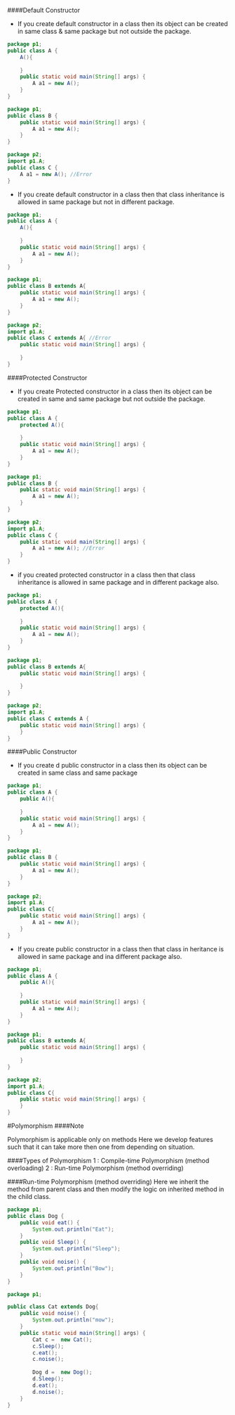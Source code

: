####Default Constructor

* If you create default constructor in a class then its object can be created in same class & same package but not outside the package.

```java
package p1;
public class A {
	A(){
		
	}
	public static void main(String[] args) {
		A a1 = new A();
	}
}
```

```java
package p1;
public class B {
	public static void main(String[] args) {
		A a1 = new A();
	}
}
```

```java
package p2;
import p1.A;
public class C {
	A a1 = new A(); //Error
}
```

* If you create default constructor in a class then that class inheritance is allowed in same package but not in different package.

```java
package p1;
public class A {
	A(){
		
	}
	public static void main(String[] args) {
		A a1 = new A();
	}
}
```

```java
package p1;
public class B extends A{
	public static void main(String[] args) {
		A a1 = new A();
	}
}
```

```java
package p2;
import p1.A;
public class C extends A{ //Error
	public static void main(String[] args) {
		
	}
}
```


####Protected Constructor
* If you create Protected constructor in a class then its object can be created in same and same package but not outside the package.

```java
package p1;
public class A {
	protected A(){
		
	}
	public static void main(String[] args) {
		A a1 = new A();
	}
}
```

```java
package p1;
public class B {
	public static void main(String[] args) {
		A a1 = new A();
	}
}
```

```java
package p2;
import p1.A;
public class C {
	public static void main(String[] args) {
		A a1 = new A(); //Error
	}
}
```

* if you created protected constructor in a class then that class inheritance is allowed in same package and in different package also.

```java
package p1;
public class A {
	protected A(){
		
	}
	public static void main(String[] args) {
		A a1 = new A();
	}
}
```

```java
package p1;
public class B extends A{
	public static void main(String[] args) {
		
	}
}
```

```java
package p2;
import p1.A;
public class C extends A {
	public static void main(String[] args) {
	}
}
```

####Public Constructor

* If you create d public constructor in a class then its object can be created in same class and same package

```java
package p1;
public class A {
	public A(){
		
	}
	public static void main(String[] args) {
		A a1 = new A();
	}
}
```

```java
package p1;
public class B {
	public static void main(String[] args) {
		A a1 = new A();
	}
}
```

```java
package p2;
import p1.A;
public class C{
	public static void main(String[] args) {
		A a1 = new A();
	}
}
```

* If you create public constructor in a class then that class in heritance is allowed in same package and ina different package also.
```java
package p1;
public class A {
	public A(){
		
	}
	public static void main(String[] args) {
		A a1 = new A();
	}
}
```

```java
package p1;
public class B extends A{
	public static void main(String[] args) {
		
	}
}
```

```java
package p2;
import p1.A;
public class C{
	public static void main(String[] args) {
	}
}
```

#Polymorphism
####Note

Polymorphism is applicable only on methods 
Here we develop features such that it can take more then one from depending on situation.

####Types of Polymorphism
1 : Compile-time Polymorphism (method overloading)
2 : Run-time Polymorphism (method overriding)

####Run-time Polymorphism (method overriding)
Here we inherit the method from parent class and then modify the logic on inherited method in the child class.

```java
package p1;
public class Dog {
	public void eat() {
		System.out.println("Eat");
	}
	public void Sleep() {
		System.out.println("Sleep");
	}
	public void noise() {
		System.out.println("Bow");
	}
}
```
```java
package p1;

public class Cat extends Dog{
	public void noise() {
		System.out.println("mow");
	}
	public static void main(String[] args) {
		Cat c =  new Cat();
		c.Sleep();
		c.eat();
		c.noise();
		
		Dog d =  new Dog();
		d.Sleep();
		d.eat();
		d.noise();
	}
}
```
